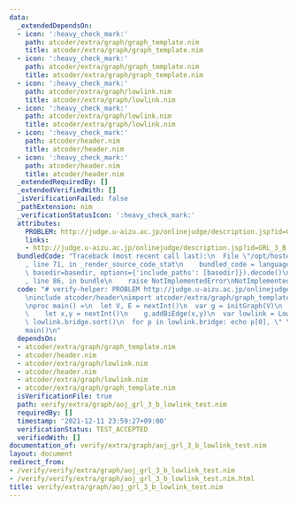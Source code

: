 ```yaml
---
data:
  _extendedDependsOn:
  - icon: ':heavy_check_mark:'
    path: atcoder/extra/graph/graph_template.nim
    title: atcoder/extra/graph/graph_template.nim
  - icon: ':heavy_check_mark:'
    path: atcoder/extra/graph/graph_template.nim
    title: atcoder/extra/graph/graph_template.nim
  - icon: ':heavy_check_mark:'
    path: atcoder/extra/graph/lowlink.nim
    title: atcoder/extra/graph/lowlink.nim
  - icon: ':heavy_check_mark:'
    path: atcoder/extra/graph/lowlink.nim
    title: atcoder/extra/graph/lowlink.nim
  - icon: ':heavy_check_mark:'
    path: atcoder/header.nim
    title: atcoder/header.nim
  - icon: ':heavy_check_mark:'
    path: atcoder/header.nim
    title: atcoder/header.nim
  _extendedRequiredBy: []
  _extendedVerifiedWith: []
  _isVerificationFailed: false
  _pathExtension: nim
  _verificationStatusIcon: ':heavy_check_mark:'
  attributes:
    PROBLEM: http://judge.u-aizu.ac.jp/onlinejudge/description.jsp?id=GRL_3_B
    links:
    - http://judge.u-aizu.ac.jp/onlinejudge/description.jsp?id=GRL_3_B
  bundledCode: "Traceback (most recent call last):\n  File \"/opt/hostedtoolcache/Python/3.10.0/x64/lib/python3.10/site-packages/onlinejudge_verify/documentation/build.py\"\
    , line 71, in _render_source_code_stat\n    bundled_code = language.bundle(stat.path,\
    \ basedir=basedir, options={'include_paths': [basedir]}).decode()\n  File \"/opt/hostedtoolcache/Python/3.10.0/x64/lib/python3.10/site-packages/onlinejudge_verify/languages/nim.py\"\
    , line 86, in bundle\n    raise NotImplementedError\nNotImplementedError\n"
  code: "# verify-helper: PROBLEM http://judge.u-aizu.ac.jp/onlinejudge/description.jsp?id=GRL_3_B\n\
    \ninclude atcoder/header\nimport atcoder/extra/graph/graph_template\nimport atcoder/extra/graph/lowlink\n\
    \nproc main() =\n  let V, E = nextInt()\n  var g = initGraph(V)\n  for i in 0..<E:\n\
    \    let x,y = nextInt()\n    g.addBiEdge(x,y)\n  var lowlink = LowLink(g)\n \
    \ lowlink.bridge.sort()\n  for p in lowlink.bridge: echo p[0], \" \", p[1]\n\n\
    main()\n"
  dependsOn:
  - atcoder/extra/graph/graph_template.nim
  - atcoder/header.nim
  - atcoder/extra/graph/lowlink.nim
  - atcoder/header.nim
  - atcoder/extra/graph/lowlink.nim
  - atcoder/extra/graph/graph_template.nim
  isVerificationFile: true
  path: verify/extra/graph/aoj_grl_3_b_lowlink_test.nim
  requiredBy: []
  timestamp: '2021-12-11 23:59:27+09:00'
  verificationStatus: TEST_ACCEPTED
  verifiedWith: []
documentation_of: verify/extra/graph/aoj_grl_3_b_lowlink_test.nim
layout: document
redirect_from:
- /verify/verify/extra/graph/aoj_grl_3_b_lowlink_test.nim
- /verify/verify/extra/graph/aoj_grl_3_b_lowlink_test.nim.html
title: verify/extra/graph/aoj_grl_3_b_lowlink_test.nim
---
```

